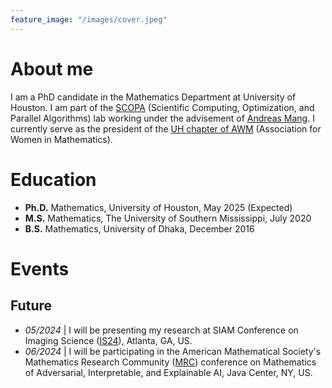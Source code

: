 ```yaml
---
feature_image: "/images/cover.jpeg"
---
```


<!-- No Title -->

# About me

I am a PhD candidate in the Mathematics Department at University of Houston. I am part of the [SCOPA](https://scopagroup.github.io) (Scientific Computing, Optimization, and Parallel Algorithms) lab working under the advisement of [Andreas Mang](https://www.math.uh.edu/~andreas/). I currently serve as the president of the [UH chapter of AWM](https://uhawm.wordpress.com) (Association for Women in Mathematics).

# Education

- **Ph.D.** Mathematics, University of Houston, May 2025 (Expected)
- **M.S.** Mathematics, The University of Southern Mississippi, July 2020
- **B.S.** Mathematics, University of Dhaka, December 2016

# Events

## Future

- _05/2024_ \| I will be presenting my research at SIAM Conference on Imaging Science ([IS24](https://www.siam.org/conferences/cm/conference/is24)), Atlanta, GA, US.
- _06/2024_ \| I will be participating in the American Mathematical Society's Mathematics Research Community ([MRC](https://www.ams.org/programs/research-communities/2024MRC-AI)) conference on Mathematics of Adversarial, Interpretable, and Explainable AI, Java Center, NY, US.

